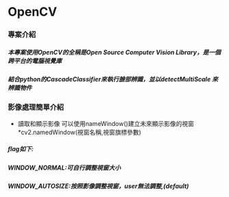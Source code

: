 # OpenCV
### 專案介紹
##### 本專案使用OpenCV的全稱是Open Source Computer Vision Library，是一個跨平台的電腦視覺庫
##### 結合python的CascadeClassifier來執行臉部辨識，並以detectMultiScale 來辨識物件
### 影像處理簡單介紹 
* 讀取和顯示影像
可以使用nameWindow()建立未來顯示影像的視窗
 *cv2.namedWindow(視窗名稱,視窗旗標參數)
##### flag如下:
##### WINDOW_NORMAL:可自行調整視窗大小
##### WINDOW_AUTOSIZE:按照影像調整視窗，user無法調整,(default)

